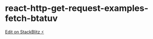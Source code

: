 # react-http-get-request-examples-fetch-btatuv

[Edit on StackBlitz ⚡️](https://stackblitz.com/edit/react-http-get-request-examples-fetch-btatuv)